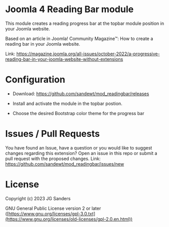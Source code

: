 # Joomla 4 Reading Bar module

This module creates a reading progress bar at the topbar module position in your Joomla website.

Based on an article in Joomla! Community Magazine™: How to create a reading bar in your Joomla website.

Link: https://magazine.joomla.org/all-issues/october-2022/a-progressive-reading-bar-in-your-joomla-website-without-extensions

# Configuration
- Download: https://github.com/sandewt/mod_readingbar/releases

- Install and activate the module in the topbar postion.

- Choose the desired Bootstrap color theme for the progress bar

# Issues / Pull Requests

You have found an Issue, have a question or you would like to suggest changes regarding this extension? Open an issue in this repo or submit a pull request with the proposed changes. Link: https://github.com/sandewt/mod_readingbar/issues/new

# License

Copyright (c) 2023 JG Sanders

GNU General Public License version 2 or later ([https://www.gnu.org/licenses/gpl-3.0.txt](https://www.gnu.org/licenses/old-licenses/gpl-2.0.en.html))
